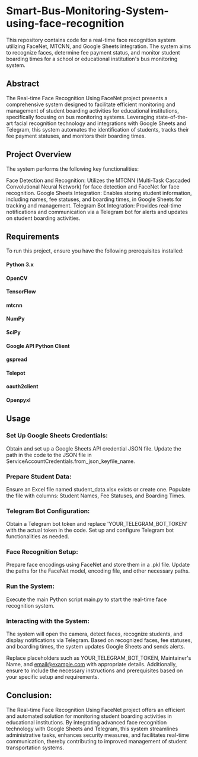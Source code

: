 # Smart-Bus-Monitoring-System-using-face-recognition

This repository contains code for a real-time face recognition system utilizing FaceNet, MTCNN, and Google Sheets integration. The system aims to recognize faces, determine fee payment status, and monitor student boarding times for a school or educational institution's bus monitoring system.

## Abstract

The Real-time Face Recognition Using FaceNet project presents a comprehensive system designed to facilitate efficient monitoring and management of student boarding activities for educational institutions, specifically focusing on bus monitoring systems. Leveraging state-of-the-art facial recognition technology and integrations with Google Sheets and Telegram, this system automates the identification of students, tracks their fee payment statuses, and monitors their boarding times.

## Project Overview
The system performs the following key functionalities:

Face Detection and Recognition: Utilizes the MTCNN (Multi-Task Cascaded Convolutional Neural Network) for face detection and FaceNet for face recognition.
Google Sheets Integration: Enables storing student information, including names, fee statuses, and boarding times, in Google Sheets for tracking and management.
Telegram Bot Integration: Provides real-time notifications and communication via a Telegram bot for alerts and updates on student boarding activities.

## Requirements

To run this project, ensure you have the following prerequisites installed:

#### Python 3.x
#### OpenCV
#### TensorFlow
#### mtcnn
#### NumPy
#### SciPy
#### Google API Python Client
#### gspread
#### Telepot
#### oauth2client
#### Openpyxl


## Usage

### Set Up Google Sheets Credentials:
Obtain and set up a Google Sheets API credential JSON file.
Update the path in the code to the JSON file in ServiceAccountCredentials.from_json_keyfile_name.

### Prepare Student Data:

Ensure an Excel file named student_data.xlsx exists or create one.
Populate the file with columns: Student Names, Fee Statuses, and Boarding Times.

### Telegram Bot Configuration:

Obtain a Telegram bot token and replace 'YOUR_TELEGRAM_BOT_TOKEN' with the actual token in the code.
Set up and configure Telegram bot functionalities as needed.

### Face Recognition Setup:

Prepare face encodings using FaceNet and store them in a .pkl file.
Update the paths for the FaceNet model, encoding file, and other necessary paths.

### Run the System:

Execute the main Python script main.py to start the real-time face recognition system.

### Interacting with the System:

The system will open the camera, detect faces, recognize students, and display notifications via Telegram.
Based on recognized faces, fee statuses, and boarding times, the system updates Google Sheets and sends alerts.

Replace placeholders such as YOUR_TELEGRAM_BOT_TOKEN, Maintainer's Name, and email@example.com with appropriate details. Additionally, ensure to include the necessary instructions and prerequisites based on your specific setup and requirements.


## Conclusion:
The Real-time Face Recognition Using FaceNet project offers an efficient and automated solution for monitoring student boarding activities in educational institutions. By integrating advanced face recognition technology with Google Sheets and Telegram, this system streamlines administrative tasks, enhances security measures, and facilitates real-time communication, thereby contributing to improved management of student transportation systems.
